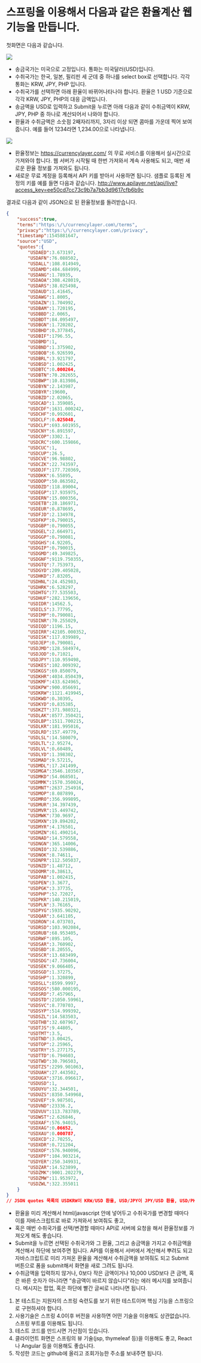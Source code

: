# 스프링을 이용해서 다음과 같은 환율계산 웹 기능을 만듭니다.
첫화면은 다음과 같습니다.  

<kbd>
 <img src="https://github.com/wirebarley/apply/blob/master/images/coding_test1.png">
</kbd>

- 송금국가는 미국으로 고정입니다. 통화는 미국달러(USD)입니다. 
- 수취국가는 한국, 일본, 필리핀 세 군데 중 하나를 select box로 선택합니다. 각각 통화는 KRW, JPY, PHP 입니다.
- 수취국가를 선택하면 아래 환율이 바뀌어나타나야 합니다. 환율은 1 USD 기준으로 각각 KRW, JPY, PHP의 대응 금액입니다.
- 송금액을 USD로 입력하고 Submit을 누르면 아래 다음과 같이 수취금액이 KRW, JPY, PHP 중 하나로 계산되어서 나와야 합니다.
- 환율과 수취금액은 소숫점 2째자리까지, 3자리 이상 되면 콤마를 가운데 찍어 보여줍니다. 예를 들어 1234라면 1,234.00으로 나타냅니다.

<kbd>
 <img src="https://github.com/wirebarley/apply/blob/master/images/coding_test3.png">
</kbd>

- 환율정보는 https://currencylayer.com/ 의 무료 서비스를 이용해서 실시간으로 가져와야 합니다. 웹 서버가 시작될 때 한번 가져와서 계속 사용해도 되고, 매번 새로운 환율 정보를 가져와도 됩니다. 
- 새로운 무료 계정을 등록해서 API 키를 받아서 사용하면 됩니다. 샘플로 등록된 계정의 키를 예를 들면 다음과 같습니다.
<http://www.apilayer.net/api/live?access_key=ee50cd7cc73c9b7a7bb3d9617cfb6b9c>

결과로 다음과 같이 JSON으로 된 환율정보를 돌려받습니다.

```json
{  
    "success":true,
    "terms":"https:\/\/currencylayer.com\/terms",
    "privacy":"https:\/\/currencylayer.com\/privacy",
    "timestamp":1545881647,
    "source":"USD",
    "quotes":{  
        "USDAED":3.673197,
        "USDAFN":76.088502,
        "USDALL":108.014949,
        "USDAMD":484.684999,
        "USDANG":1.78935,
        "USDAOA":308.428019,
        "USDARS":38.025498,
        "USDAUD":1.41645,
        "USDAWG":1.8005,
        "USDAZN":1.704992,
        "USDBAM":1.720195,
        "USDBBD":2.0065,
        "USDBDT":84.095497,
        "USDBGN":1.720202,
        "USDBHD":0.377845,
        "USDBIF":1796.55,
        "USDBMD":1,
        "USDBND":1.375902,
        "USDBOB":6.926599,
        "USDBRL":3.921797,
        "USDBSD":1.002425,
        "USDBTC":0.000264,
        "USDBTN":70.202655,
        "USDBWP":10.813986,
        "USDBYN":2.143987,
        "USDBYR":19600,
        "USDBZD":2.02065,
        "USDCAD":1.359085,
        "USDCDF":1631.000242,
        "USDCHF":0.992601,
        "USDCLF":0.025048,
        "USDCLP":693.601955,
        "USDCNY":6.891597,
        "USDCOP":3302.1,
        "USDCRC":600.159866,
        "USDCUC":1,
        "USDCUP":26.5,
        "USDCVE":96.98802,
        "USDCZK":22.743597,
        "USDDJF":177.720369,
        "USDDKK":6.55895,
        "USDDOP":50.863502,
        "USDDZD":118.89004,
        "USDEGP":17.935975,
        "USDERN":15.000356,
        "USDETB":28.186971,
        "USDEUR":0.878695,
        "USDFJD":2.134978,
        "USDFKP":0.790015,
        "USDGBP":0.790055,
        "USDGEL":2.664971,
        "USDGGP":0.790081,
        "USDGHS":4.92205,
        "USDGIP":0.790015,
        "USDGMD":49.349825,
        "USDGNF":9119.750355,
        "USDGTQ":7.753973,
        "USDGYD":209.405028,
        "USDHKD":7.83205,
        "USDHNL":24.452983,
        "USDHRK":6.528297,
        "USDHTG":77.535503,
        "USDHUF":282.139656,
        "USDIDR":14562.5,
        "USDILS":3.77795,
        "USDIMP":0.790081,
        "USDINR":70.255029,
        "USDIQD":1196.15,
        "USDIRR":42105.000352,
        "USDISK":117.039989,
        "USDJEP":0.790081,
        "USDJMD":128.584974,
        "USDJOD":0.71021,
        "USDJPY":110.959498,
        "USDKES":102.009392,
        "USDKGS":69.850079,
        "USDKHR":4034.850439,
        "USDKMF":433.624965,
        "USDKPW":900.056691,
        "USDKRW":1121.419945,
        "USDKWD":0.30395,
        "USDKYD":0.835385,
        "USDKZT":371.980321,
        "USDLAK":8577.350421,
        "USDLBP":1511.700215,
        "USDLKR":181.995016,
        "USDLRD":157.49779,
        "USDLSL":14.580079,
        "USDLTL":2.95274,
        "USDLVL":0.60489,
        "USDLYD":1.398302,
        "USDMAD":9.57215,
        "USDMDL":17.241499,
        "USDMGA":3546.103567,
        "USDMKD":54.068501,
        "USDMMK":1570.350024,
        "USDMNT":2637.254916,
        "USDMOP":8.087899,
        "USDMRO":356.999895,
        "USDMUR":34.397439,
        "USDMVR":15.449742,
        "USDMWK":730.9697,
        "USDMXN":19.894202,
        "USDMYR":4.176501,
        "USDMZN":61.490214,
        "USDNAD":14.579558,
        "USDNGN":365.14006,
        "USDNIO":32.539886,
        "USDNOK":8.74611,
        "USDNPR":112.505037,
        "USDNZD":1.48712,
        "USDOMR":0.38613,
        "USDPAB":1.002415,
        "USDPEN":3.3677,
        "USDPGK":3.37735,
        "USDPHP":52.72027,
        "USDPKR":140.215019,
        "USDPLN":3.76165,
        "USDPYG":5935.90292,
        "USDQAR":3.641105,
        "USDRON":4.073703,
        "USDRSD":103.902084,
        "USDRUB":68.953405,
        "USDRWF":895.105,
        "USDSAR":3.760902,
        "USDSBD":8.20555,
        "USDSCR":13.683499,
        "USDSDG":47.736004,
        "USDSEK":9.066405,
        "USDSGD":1.37275,
        "USDSHP":1.320899,
        "USDSLL":8599.9997,
        "USDSOS":580.000195,
        "USDSRD":7.457965,
        "USDSTD":21050.59961,
        "USDSVC":8.770703,
        "USDSYP":514.999392,
        "USDSZL":14.583503,
        "USDTHB":32.607967,
        "USDTJS":9.44805,
        "USDTMT":3.5,
        "USDTND":3.00425,
        "USDTOP":2.25965,
        "USDTRY":5.277175,
        "USDTTD":6.794603,
        "USDTWD":30.796503,
        "USDTZS":2299.901063,
        "USDUAH":27.443502,
        "USDUGX":3716.096617,
        "USDUSD":1,
        "USDUYU":32.344501,
        "USDUZS":8350.549968,
        "USDVEF":9.987501,
        "USDVND":23336.2,
        "USDVUV":113.783789,
        "USDWST":2.626846,
        "USDXAF":576.94015,
        "USDXAG":0.06652,
        "USDXAU":0.000787,
        "USDXCD":2.70255,
        "USDXDR":0.721204,
        "USDXOF":576.940096,
        "USDXPF":104.903214,
        "USDYER":250.349931,
        "USDZAR":14.523899,
        "USDZMK":9001.202279,
        "USDZMW":11.953972,
        "USDZWL":322.355011
    }
}
// JSON quotes 목록의 USDKRW이 KRW/USD 환율, USD/JPY이 JPY/USD 환율, USD/PHP가 PHP/USD 환율입니다. 이 환율 정보를 이용해서 환율 계산을 하면 됩니다.
```


- 환율을 미리 계산해서 html/javascript 안에 넣어두고 수취국가를 변경할 때마다 이를 자바스크립트로 바로 가져와서 보여줘도 좋고,
- 혹은 매번 수취국가를 선택/변경할 때마다 API로 서버에 요청을 해서 환율정보를 가져오게 해도 좋습니다.
- Submit을 누르면 선택된 수취국가와 그 환율, 그리고 송금액을 가지고 수취금액을 계산해서 하단에 보여주면 됩니다.
API를 이용해서 서버에서 계산해서 뿌려도 되고
자바스크립트로 미리 가져온 환율을 계산해서 수취금액을 보여줘도 되고
Submit 버튼으로 폼을 submit해서 화면을 새로 그려도 됩니다.
- 수취금액을 입력하지 않거나, 0보다 작은 금액이거나 10,000 USD보다 큰 금액, 혹은 바른 숫자가 아니라면 “송금액이 바르지 않습니다"라는 에러 메시지를 보여줍니다. 메시지는 팝업, 혹은 하단에 빨간 글씨로 나타나면 됩니다.


1. 본 테스트는 지원자의 스프링 숙련도를 보기 위한 테스트이며 핵심 기능을 스프링으로 구현하셔야 합니다.
2. 사용기술은 스프링 4.0이후 버전을 사용하면 어떤 기술을 이용해도 상관없습니다. 스프링 부트를 이용해도 됩니다.
3. 테스트 코드를 만드시면 가산점이 있습니다.
4. 클라이언트 화면은 스프링의 뷰 기술(jsp, thymeleaf 등)을 이용해도 좋고, React나 Angular 등을 이용해도 좋습니다.
5. 작성한 코드는 github에 올리고 조회가능한 주소를 보내주면 됩니다.